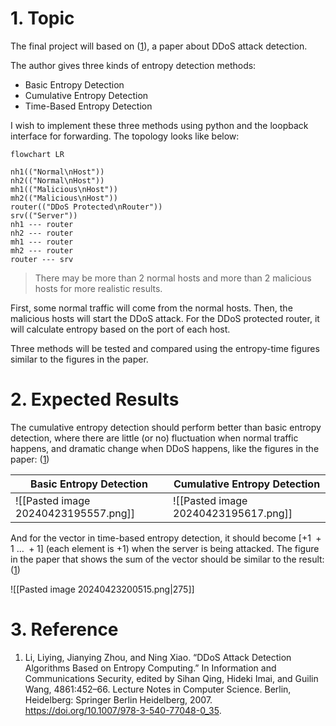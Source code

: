 # 1. Topic

The final project will based on (<u>1</u>), a paper about DDoS attack detection. 

The author gives three kinds of entropy detection methods:

- Basic Entropy Detection
- Cumulative Entropy Detection
- Time-Based Entropy Detection

I wish to implement these three methods using python and the loopback interface for forwarding. The topology looks like below:

```mermaid
flowchart LR

nh1(("Normal\nHost"))
nh2(("Normal\nHost"))
mh1(("Malicious\nHost"))
mh2(("Malicious\nHost"))
router(("DDoS Protected\nRouter"))
srv(("Server"))
nh1 --- router
nh2 --- router
mh1 --- router
mh2 --- router
router --- srv
```

> There may be more than 2 normal hosts and more than 2 malicious hosts for more realistic results.

First, some normal traffic will come from the normal hosts. Then, the malicious hosts will start the DDoS attack. For the DDoS protected router, it will calculate entropy based on the port of each host.

Three methods will be tested and compared using the entropy-time figures similar to the figures in the paper.

# 2. Expected Results

The cumulative entropy detection should perform better than basic entropy detection, where there are little (or no) fluctuation when normal traffic happens, and dramatic change when DDoS happens, like the figures in the paper: (<u>1</u>)

| Basic Entropy Detection              | Cumulative Entropy Detection         |
| ------------------------------------ | ------------------------------------ |
| ![[Pasted image 20240423195557.png]] | ![[Pasted image 20240423195617.png]] |

And for the vector in time-based entropy detection, it should become $[+1 \ +1 \ \dots \ +1]$ (each element is $+1$) when the server is being attacked. The figure in the paper that shows the sum of the vector should be similar to the result: (<u>1</u>)

![[Pasted image 20240423200515.png|275]]

# 3. Reference

1. Li, Liying, Jianying Zhou, and Ning Xiao. “DDoS Attack Detection Algorithms Based on Entropy Computing.” In Information and Communications Security, edited by Sihan Qing, Hideki Imai, and Guilin Wang, 4861:452–66. Lecture Notes in Computer Science. Berlin, Heidelberg: Springer Berlin Heidelberg, 2007. https://doi.org/10.1007/978-3-540-77048-0_35.
